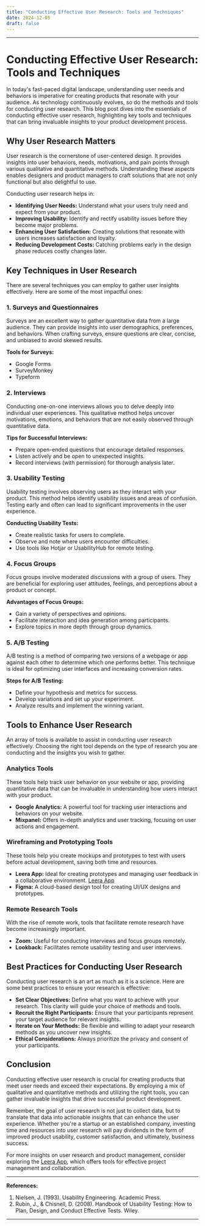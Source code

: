 ```yaml
---
title: "Conducting Effective User Research: Tools and Techniques"
date: 2024-12-05
draft: false
---
```

---
# Conducting Effective User Research: Tools and Techniques

In today's fast-paced digital landscape, understanding user needs and behaviors is imperative for creating products that resonate with your audience. As technology continuously evolves, so do the methods and tools for conducting user research. This blog post dives into the essentials of conducting effective user research, highlighting key tools and techniques that can bring invaluable insights to your product development process.

## Why User Research Matters

User research is the cornerstone of user-centered design. It provides insights into user behaviors, needs, motivations, and pain points through various qualitative and quantitative methods. Understanding these aspects enables designers and product managers to craft solutions that are not only functional but also delightful to use.

Conducting user research helps in:

- **Identifying User Needs:** Understand what your users truly need and expect from your product.
- **Improving Usability:** Identify and rectify usability issues before they become major problems.
- **Enhancing User Satisfaction:** Creating solutions that resonate with users increases satisfaction and loyalty.
- **Reducing Development Costs:** Catching problems early in the design phase reduces costly changes later.

## Key Techniques in User Research

There are several techniques you can employ to gather user insights effectively. Here are some of the most impactful ones:

### 1. Surveys and Questionnaires

Surveys are an excellent way to gather quantitative data from a large audience. They can provide insights into user demographics, preferences, and behaviors. When crafting surveys, ensure questions are clear, concise, and unbiased to avoid skewed results.

**Tools for Surveys:**
- Google Forms
- SurveyMonkey
- Typeform

### 2. Interviews

Conducting one-on-one interviews allows you to delve deeply into individual user experiences. This qualitative method helps uncover motivations, emotions, and behaviors that are not easily observed through quantitative data.

**Tips for Successful Interviews:**
- Prepare open-ended questions that encourage detailed responses.
- Listen actively and be open to unexpected insights.
- Record interviews (with permission) for thorough analysis later.

### 3. Usability Testing

Usability testing involves observing users as they interact with your product. This method helps identify usability issues and areas of confusion. Testing early and often can lead to significant improvements in the user experience.

**Conducting Usability Tests:**
- Create realistic tasks for users to complete.
- Observe and note where users encounter difficulties.
- Use tools like Hotjar or UsabilityHub for remote testing.

### 4. Focus Groups

Focus groups involve moderated discussions with a group of users. They are beneficial for exploring user attitudes, feelings, and perceptions about a product or concept.

**Advantages of Focus Groups:**
- Gain a variety of perspectives and opinions.
- Facilitate interaction and idea generation among participants.
- Explore topics in more depth through group dynamics.

### 5. A/B Testing

A/B testing is a method of comparing two versions of a webpage or app against each other to determine which one performs better. This technique is ideal for optimizing user interfaces and increasing conversion rates.

**Steps for A/B Testing:**
- Define your hypothesis and metrics for success.
- Develop variations and set up your experiment.
- Analyze results and implement the winning variant.

## Tools to Enhance User Research

An array of tools is available to assist in conducting user research effectively. Choosing the right tool depends on the type of research you are conducting and the insights you wish to gather.

### Analytics Tools

These tools help track user behavior on your website or app, providing quantitative data that can be invaluable in understanding how users interact with your product.

- **Google Analytics:** A powerful tool for tracking user interactions and behaviors on your website.
- **Mixpanel:** Offers in-depth analytics and user tracking, focusing on user actions and engagement.

### Wireframing and Prototyping Tools

These tools help you create mockups and prototypes to test with users before actual development, saving both time and resources.

- **Leera App:** Ideal for creating prototypes and managing user feedback in a collaborative environment. [Leera App](https://leera.app)
- **Figma:** A cloud-based design tool for creating UI/UX designs and prototypes.

### Remote Research Tools

With the rise of remote work, tools that facilitate remote research have become increasingly important.

- **Zoom:** Useful for conducting interviews and focus groups remotely.
- **Lookback:** Facilitates remote usability testing and user interviews.

## Best Practices for Conducting User Research

Conducting user research is an art as much as it is a science. Here are some best practices to ensure your research is effective:

- **Set Clear Objectives:** Define what you want to achieve with your research. This clarity will guide your choice of methods and tools.
- **Recruit the Right Participants:** Ensure that your participants represent your target audience for relevant insights.
- **Iterate on Your Methods:** Be flexible and willing to adapt your research methods as you uncover new insights.
- **Ethical Considerations:** Always prioritize the privacy and consent of your participants.

## Conclusion

Conducting effective user research is crucial for creating products that meet user needs and exceed their expectations. By employing a mix of qualitative and quantitative methods and utilizing the right tools, you can gather invaluable insights that drive successful product development.

Remember, the goal of user research is not just to collect data, but to translate that data into actionable insights that can enhance the user experience. Whether you're a startup or an established company, investing time and resources into user research will pay dividends in the form of improved product usability, customer satisfaction, and ultimately, business success.

For more insights on user research and product management, consider exploring the [Leera App](https://leera.app), which offers tools for effective project management and collaboration.

---

**References:**
1. Nielsen, J. (1993). Usability Engineering. Academic Press.
2. Rubin, J., & Chisnell, D. (2008). Handbook of Usability Testing: How to Plan, Design, and Conduct Effective Tests. Wiley.

---
